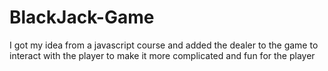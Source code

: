 # BlackJack-Game

I got my idea from a javascript course and added the dealer to the game to interact with the player to make it more complicated and fun for the player
